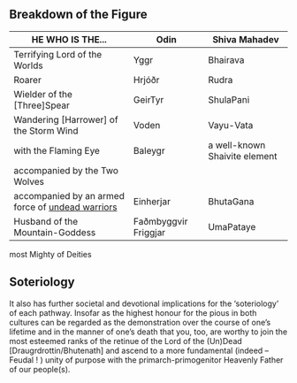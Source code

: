 ## Breakdown of the Figure
|HE WHO IS THE...|Odin|Shiva Mahadev
|-|-|-|
Terrifying Lord of the Worlds | Yggr | Bhairava
Roarer | Hrjóðr | Rudra
Wielder of the [Three]Spear | GeirTyr | ShulaPani
Wandering [Harrower] of the Storm Wind | Voden | Vayu-Vata
with the Flaming Eye | Baleygr | a well-known Shaivite element
accompanied by the Two Wolves | |
accompanied by an armed force of [undead warriors](undead-warriors.md) | Einherjar | BhutaGana 
Husband of the Mountain-Goddess | Faðmbyggvir Friggjar | UmaPataye 
most Mighty of Deities 

## Soteriology
It also has further societal and devotional implications for the ‘soteriology’ of each pathway. Insofar as the highest honour for the pious in both cultures can be regarded as the demonstration over the course of one’s lifetime and in the manner of one’s death that you, too, are worthy to join the most esteemed ranks of the retinue of the Lord of the (Un)Dead [Draugrdrottin/Bhutenath] and ascend to a more fundamental (indeed – Feudal ! ) unity of purpose with the primarch-primogenitor Heavenly Father of our people(s).

